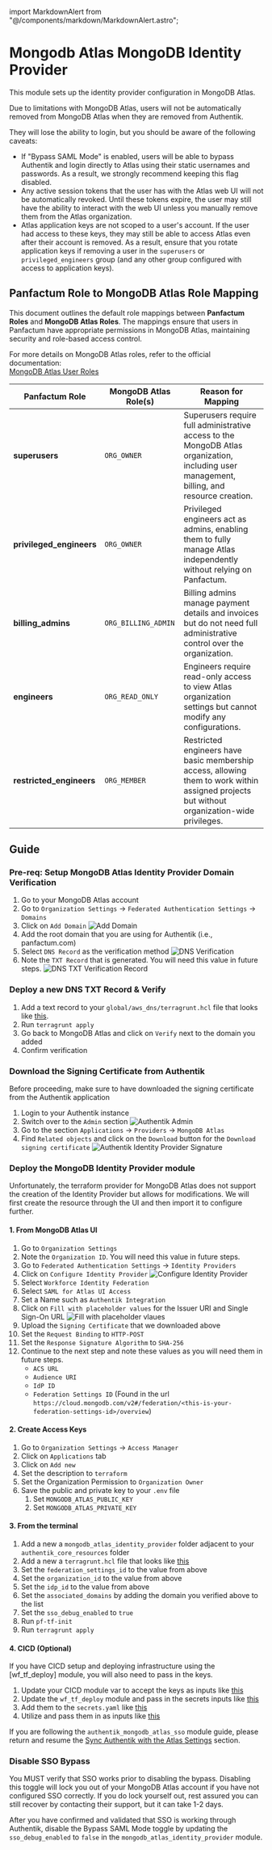 import MarkdownAlert from "@/components/markdown/MarkdownAlert.astro";

# Mongodb Atlas MongoDB Identity Provider

This module sets up the identity provider configuration in MongoDB Atlas.

<MarkdownAlert severity="warning">
  Due to limitations with MongoDB Atlas, users will not be automatically removed from MongoDB Atlas when they are removed from Authentik.

They will lose the ability to login, but you should be aware of the following caveats:

- If "Bypass SAML Mode" is enabled, users will be able to bypass Authentik and login directly to Atlas using their
  static usernames and passwords. As a result, we strongly recommend keeping this flag disabled.
- Any active session tokens that the user has with the Atlas web UI will not be automatically revoked. Until these
  tokens expire, the user may still have the ability to interact with the web UI unless you manually remove them from
  the Atlas organization.
- Atlas application keys are not scoped to a user's account. If the user had access to these keys, they may still be
  able to access Atlas even after their account is removed. As a result, ensure that you rotate application keys if
  removing a user in the `superusers` or `privileged_engineers` group (and any other group configured with access to application keys).
</MarkdownAlert>

## Panfactum Role to MongoDB Atlas Role Mapping

This document outlines the default role mappings between **Panfactum Roles** and **MongoDB Atlas Roles**. The mappings
ensure that users in Panfactum have appropriate permissions in MongoDB Atlas, maintaining security and role-based access
control.

For more details on MongoDB Atlas roles, refer to the official documentation:  
[MongoDB Atlas User Roles](https://www.mongodb.com/docs/atlas/reference/user-roles/)

| **Panfactum Role**       | **MongoDB Atlas Role(s)** | **Reason for Mapping**                                                                                                                       |
|--------------------------|---------------------------|----------------------------------------------------------------------------------------------------------------------------------------------|
| **superusers**           | `ORG_OWNER`               | Superusers require full administrative access to the MongoDB Atlas organization, including user management, billing, and resource creation.  |
| **privileged_engineers** | `ORG_OWNER`               | Privileged engineers act as admins, enabling them to fully manage Atlas independently without relying on Panfactum.                          |
| **billing_admins**       | `ORG_BILLING_ADMIN`       | Billing admins manage payment details and invoices but do not need full administrative control over the organization.                        |
| **engineers**            | `ORG_READ_ONLY`           | Engineers require read-only access to view Atlas organization settings but cannot modify any configurations.                                 |
| **restricted_engineers** | `ORG_MEMBER`              | Restricted engineers have basic membership access, allowing them to work within assigned projects but without organization-wide privileges.  |

## Guide

### Pre-req: Setup MongoDB Atlas Identity Provider Domain Verification

1. Go to your MongoDB Atlas account
2. Go to `Organization Settings` -> `Federated Authentication Settings` -> `Domains`
3. Click on `Add Domain`
   ![Add Domain](doc_images/mongodb-atlas-add-domains.png)
4. Add the root domain that you are using for Authentik (i.e., panfactum.com)
5. Select `DNS Record` as the verification method
   ![DNS Verification](doc_images/mongodb-atlas-dns-verification.png)
6. Note the `TXT Record` that is generated. You will need this value in future steps.
   ![DNS TXT Verification Record](doc_images/mongodb-atlas-dns-txt-verification.png)

### Deploy a new DNS TXT Record & Verify

1. Add a text record to your `global/aws_dns/terragrunt.hcl` file that looks
   like [this](https://github.com/Panfactum/stack/blob/__PANFACTUM_VERSION_MAIN__/packages/reference/environments/production/global/aws_dns_records/terragrunt.hcl).
2. Run `terragrunt apply`
3. Go back to MongoDB Atlas and click on `Verify` next to the domain you added
4. Confirm verification

### Download the Signing Certificate from Authentik

Before proceeding, make sure to have downloaded the signing certificate from the Authentik application

1. Login to your Authentik instance
2. Switch over to the `Admin` section
   ![Authentik Admin](doc_images/mongodb-atlas-authentik-admin-link.png)
3. Go to the section `Applications` -> `Providers` -> `MongoDB Atlas`
4. Find `Related objects` and click on the `Download` button for the `Download signing certificate`
   ![Authentik Identity Provider Signature](doc_images/mongodb-atlas-providers-certificate.png)

### Deploy the MongoDB Identity Provider module

Unfortunately, the terraform provider for MongoDB Atlas does not support the creation of the Identity Provider but
allows for modifications.
We will first create the resource through the UI and then import it to configure further.

#### 1. From MongoDB Atlas UI

1. Go to `Organization Settings`
2. Note the `Organization ID`. You will need this value in future steps.
3. Go to `Federated Authentication Settings` -> `Identity Providers`
4. Click on `Configure Identity Provider`
   ![Configure Identity Provider](doc_images/mongodb-atlas-configure-identity-provider.png)
5. Select `Workforce Identity Federation`
6. Select `SAML for Atlas UI Access`
7. Set a Name such as `Authentik Integration`
8. Click on `Fill with placeholder values` for the Issuer URI and Single Sign-On URL
   ![Fill with placeholder vlaues](doc_images/mongodb-atlas-saml-fill-placeholder.png)
9. Upload the `Signing Certificate` that we downloaded above
10. Set the `Request Binding` to `HTTP-POST`
11. Set the `Response Signature Algorithm` to `SHA-256`
12. Continue to the next step and note these values as you will need them in future steps.
    * `ACS URL`
    * `Audience URI`
    * `IdP ID`
    * `Federation Settings ID` (Found in the url
      `https://cloud.mongodb.com/v2#/federation/<this-is-your-federation-settings-id>/overview`)

#### 2. Create Access Keys

1. Go to `Organization Settings` -> `Access Manager`
2. Click on `Applications` tab
3. Click on `Add new`
4. Set the description to `terraform`
5. Set the Organization Permission to `Organization Owner`
6. Save the public and private key to your `.env` file
    1. Set `MONGODB_ATLAS_PUBLIC_KEY`
    2. Set `MONGODB_ATLAS_PRIVATE_KEY`

#### 3. From the terminal

1. Add a new a `mongodb_atlas_identity_provider` folder adjacent to your `authentik_core_resources` folder
2. Add a new a `terragrunt.hcl` file that looks
   like [this](https://github.com/Panfactum/stack/blob/__PANFACTUM_VERSION_MAIN__/packages/reference/environments/production/us-east-2/mongodb_atlas_identity_provider/terragrunt.hcl)
3. Set the `federation_settings_id` to the value from above
4. Set the `organization_id` to the value from above
5. Set the `idp_id` to the value from above
6. Set the `associated_domains` by adding the domain you verified above to the list
7. Set the `sso_debug_enabled` to `true`
8. Run `pf-tf-init`
9. Run `terragrunt apply`

#### 4. CICD (Optional)

If you have CICD setup and deploying infrastructure using the [wf_tf_deploy] module, you will also need to pass in the
keys.

1. Update your CICD module var to accept the keys as inputs
   like [this](https://github.com/Panfactum/stack/blob/__PANFACTUM_VERSION_MAIN__/packages/reference/infrastructure/demo-cicd/vars.tf)
2. Update the `wf_tf_deploy` module and pass in the secrets inputs
   like [this](https://github.com/Panfactum/stack/blob/__PANFACTUM_VERSION_MAIN__/packages/reference/infrastructure/demo-cicd/tf_deploy.tf)
3. Add them to the `secrets.yaml`
   like [this](https://github.com/Panfactum/stack/blob/__PANFACTUM_VERSION_MAIN__/packages/reference/environments/production/us-east-2/demo-cicd/secrets.yaml)
4. Utilize and pass them in as inputs
   like [this](https://github.com/Panfactum/stack/blob/__PANFACTUM_VERSION_MAIN__/packages/reference/environments/production/us-east-2/demo-cicd/terragrunt.hcl)

If you are following the `authentik_mongodb_atlas_sso` module guide, please return and resume
the [Sync Authentik with the Atlas Settings](https://github.com/Panfactum/stack/blob/__PANFACTUM_VERSION_MAIN__/packages/reference/infrastructure-modules/direct/authentik/authentik_mongodb_atlas_sso)
section.

### Disable SSO Bypass
<MarkdownAlert severity="warning">
  You MUST verify that SSO works prior to disabling the bypass. 
  Disabling this toggle will lock you out of your MongoDB Atlas account if you have not configured SSO correctly.
  If you do lock yourself out, rest assured you can still recover by contacting their support, but it can take 1-2 days.
</MarkdownAlert>

After you have confirmed and validated that SSO is working through Authentik, disable the Bypass SAML Mode toggle by updating the `sso_debug_enabled` to `false` in the `mongodb_atlas_identity_provider` module.



